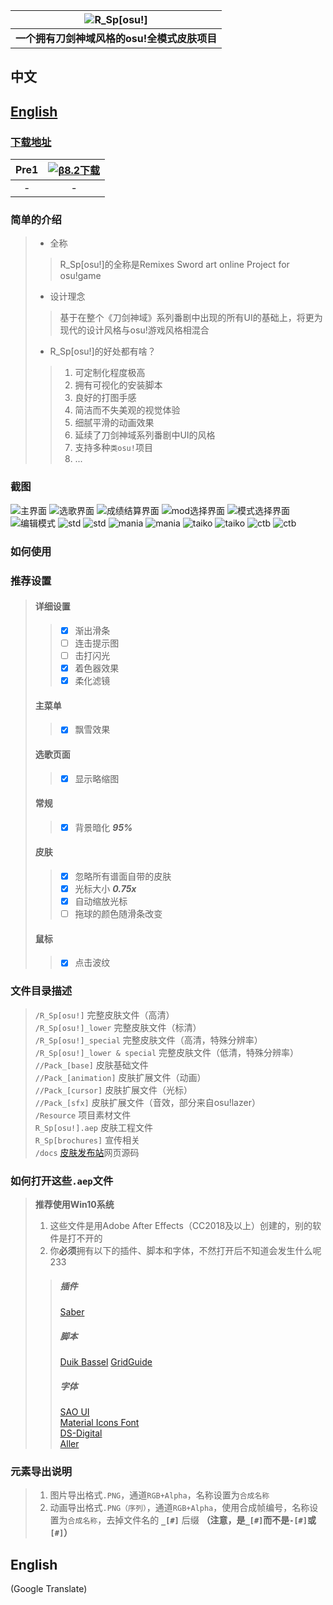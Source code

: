 |![R_Sp[osu!]](https://raw.githubusercontent.com/Sendevia/R_Sp-osu-/master/docs/images/ED9F4CB52EFE4649.png)|
|:---------------------------------------------------------------------------------------------------------:|
| **一个拥有刀剑神域风格的osu!全模式皮肤项目** |

## 中文    
## [English](#english-1)    

### [下载地址](https://github.com/Sendevia/R_Sp-osu-/releases)    
| Pre1 | [![β8.2下载](https://raw.githubusercontent.com/Sendevia/R_Sp-osu-/master/docs/images/5C4C5E6A1CC84FA4.png "点我下载")](https://github.com/Sendevia/R_Sp-osu-/releases/tag/pre1) |
|:----------------:|:----------------:|
| - | - |

### 简单的介绍    
>- 全称
>>R_Sp[osu!]的全称是Remixes Sword art online Project for osu!game
>- 设计理念    
>>基于在整个《刀剑神域》系列番剧中出现的所有UI的基础上，将更为现代的设计风格与osu!游戏风格相混合
>- R_Sp[osu!]的好处都有啥？
>>1. 可定制化程度极高
>>2. 拥有可视化的安装脚本
>>3. 良好的打图手感
>>4. 简洁而不失美观的视觉体验
>>5. 细腻平滑的动画效果
>>6. 延续了刀剑神域系列番剧中UI的风格
>>7. 支持多种`类osu!`项目
>>8. ...

### 截图    
![主界面](https://raw.githubusercontent.com/Sendevia/R_Sp-osu-/master/docs/screenshots/menu_1.png)
![选歌界面](https://raw.githubusercontent.com/Sendevia/R_Sp-osu-/master/docs/screenshots/menu_2.png)
![成绩结算界面](https://raw.githubusercontent.com/Sendevia/R_Sp-osu-/master/docs/screenshots/score.png)
![mod选择界面](https://raw.githubusercontent.com/Sendevia/R_Sp-osu-/master/docs/screenshots/mods.png)
![模式选择界面](https://raw.githubusercontent.com/Sendevia/R_Sp-osu-/master/docs/screenshots/mode.png)
![编辑模式](https://raw.githubusercontent.com/Sendevia/R_Sp-osu-/master/docs/screenshots/edit.png)
![std](https://raw.githubusercontent.com/Sendevia/R_Sp-osu-/master/docs/screenshots/std_1.png)
![std](https://raw.githubusercontent.com/Sendevia/R_Sp-osu-/master/docs/screenshots/std_2.png)
![mania](https://raw.githubusercontent.com/Sendevia/R_Sp-osu-/master/docs/screenshots/mania_1.png)
![mania](https://raw.githubusercontent.com/Sendevia/R_Sp-osu-/master/docs/screenshots/mania_2.png)
![taiko](https://raw.githubusercontent.com/Sendevia/R_Sp-osu-/master/docs/screenshots/taiko_1.png)
![taiko](https://raw.githubusercontent.com/Sendevia/R_Sp-osu-/master/docs/screenshots/taiko_2.png)
![ctb](https://raw.githubusercontent.com/Sendevia/R_Sp-osu-/master/docs/screenshots/ctb_1.png)
![ctb](https://raw.githubusercontent.com/Sendevia/R_Sp-osu-/master/docs/screenshots/ctb_2.png)

### 如何使用    

### 推荐设置    
>#### 详细设置
>>- [x] 渐出滑条
>>- [ ] 连击提示图
>>- [ ] 击打闪光
>>- [x] 着色器效果
>>- [x] 柔化滤镜
>#### 主菜单
>>- [x] 飘雪效果
>#### 选歌页面
>>- [x] 显示略缩图
>#### 常规
>>- [x] 背景暗化 ***95%***
>#### 皮肤
>>- [x] 忽略所有谱面自带的皮肤
>>- [x] 光标大小 ***0.75x***
>>- [x] 自动缩放光标
>>- [ ] 拖球的颜色随滑条改变
>#### 鼠标
>>- [x] 点击波纹

### 文件目录描述    
>`/R_Sp[osu!]` 完整皮肤文件（高清）     
>`/R_Sp[osu!]_lower` 完整皮肤文件（标清）     
>`/R_Sp[osu!]_special` 完整皮肤文件（高清，特殊分辨率）     
>`/R_Sp[osu!]_lower & special` 完整皮肤文件（低清，特殊分辨率）     
>`//Pack_[base]` 皮肤基础文件     
>`//Pack_[animation]` 皮肤扩展文件（动画）     
>`//Pack_[cursor]` 皮肤扩展文件（光标）     
>`//Pack_[sfx]` 皮肤扩展文件（音效，部分来自osu!lazer）     
>`/Resource` 项目素材文件     
>`R_Sp[osu!].aep` 皮肤工程文件     
>`R_Sp[brochures]` 宣传相关     
>`/docs` [皮肤发布站](https://sendevia.github.io/R_Sp-osu-/)网页源码     

### 如何打开这些`.aep`文件    
>**推荐使用Win10系统**
> 1. 这些文件是用Adobe After Effects（CC2018及以上）创建的，别的软件是打不开的
> 2. 你**必须**拥有以下的插件、脚本和字体，不然打开后不知道会发生什么呢233
>>##### 插件
>>[Saber](https://www.videocopilot.net/blog/2016/03/new-plug-in-saber-now-available-100-free/)
>>##### 脚本
>>[Duik Bassel](https://rainboxprod.coop/en/tools/duik/duik-download/)
>>[GridGuide](https://aescripts.com/gridguide-for-after-effects/)
>>##### 字体
>>[SAO UI](https://fontmeme.com/fonts/sao-ui-font/)     
>>[Material Icons Font](https://github.com/google/material-design-icons/releases/download/3.0.1/material-design-icons-3.0.1.zip)     
>>[DS-Digital](https://fontmeme.com/fonts/ds-digital-font/)     
>>[Aller](https://fontmeme.com/fonts/aller-font/)     

### 元素导出说明    
> 1. 图片导出格式`.PNG`，通道`RGB+Alpha`，名称设置为`合成名称`    
> 2. 动画导出格式`.PNG（序列）`，通道`RGB+Alpha`，使用合成帧编号，名称设置为`合成名称`，去掉文件名的 **`_[#]`** 后缀 **（注意，是`_[#]`而不是`-[#]`或`[#]`）**    

## English    
(Google Translate)
